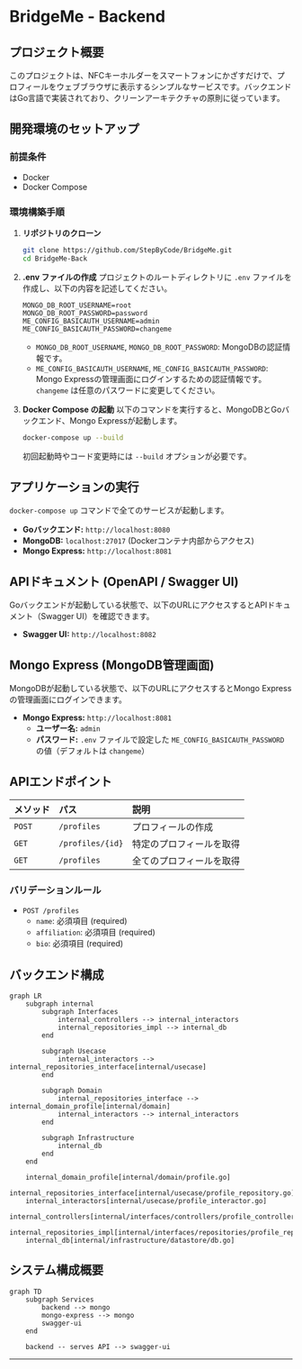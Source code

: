 # BridgeMe - Backend

## プロジェクト概要
このプロジェクトは、NFCキーホルダーをスマートフォンにかざすだけで、プロフィールをウェブブラウザに表示するシンプルなサービスです。バックエンドはGo言語で実装されており、クリーンアーキテクチャの原則に従っています。

## 開発環境のセットアップ

### 前提条件
- Docker
- Docker Compose

### 環境構築手順

1.  **リポジトリのクローン**
    ```bash
    git clone https://github.com/StepByCode/BridgeMe.git
    cd BridgeMe-Back
    ```

2.  **.env ファイルの作成**
    プロジェクトのルートディレクトリに `.env` ファイルを作成し、以下の内容を記述してください。
    ```env
    MONGO_DB_ROOT_USERNAME=root
    MONGO_DB_ROOT_PASSWORD=password
    ME_CONFIG_BASICAUTH_USERNAME=admin
    ME_CONFIG_BASICAUTH_PASSWORD=changeme
    ```
    *   `MONGO_DB_ROOT_USERNAME`, `MONGO_DB_ROOT_PASSWORD`: MongoDBの認証情報です。
    *   `ME_CONFIG_BASICAUTH_USERNAME`, `ME_CONFIG_BASICAUTH_PASSWORD`: Mongo Expressの管理画面にログインするための認証情報です。`changeme` は任意のパスワードに変更してください。

3.  **Docker Compose の起動**
    以下のコマンドを実行すると、MongoDBとGoバックエンド、Mongo Expressが起動します。
    ```bash
    docker-compose up --build
    ```
    初回起動時やコード変更時には `--build` オプションが必要です。

## アプリケーションの実行

`docker-compose up` コマンドで全てのサービスが起動します。

-   **Goバックエンド:** `http://localhost:8080`
-   **MongoDB:** `localhost:27017` (Dockerコンテナ内部からアクセス)
-   **Mongo Express:** `http://localhost:8081`

## APIドキュメント (OpenAPI / Swagger UI)

Goバックエンドが起動している状態で、以下のURLにアクセスするとAPIドキュメント（Swagger UI）を確認できます。

-   **Swagger UI:** `http://localhost:8082`

## Mongo Express (MongoDB管理画面)

MongoDBが起動している状態で、以下のURLにアクセスするとMongo Expressの管理画面にログインできます。

-   **Mongo Express:** `http://localhost:8081`
    *   **ユーザー名:** `admin`
    *   **パスワード:** `.env` ファイルで設定した `ME_CONFIG_BASICAUTH_PASSWORD` の値（デフォルトは `changeme`）

## APIエンドポイント

| メソッド | パス           | 説明           |
| :------- | :------------- | :------------- |
| `POST`   | `/profiles`    | プロフィールの作成 |
| `GET`    | `/profiles/{id}` | 特定のプロフィールを取得 |
| `GET`    | `/profiles`    | 全てのプロフィールを取得 |

### バリデーションルール
- `POST /profiles`
  - `name`: 必須項目 (required)
  - `affiliation`: 必須項目 (required)
  - `bio`: 必須項目 (required)

## バックエンド構成

```mermaid
graph LR
    subgraph internal
        subgraph Interfaces
            internal_controllers --> internal_interactors
            internal_repositories_impl --> internal_db
        end

        subgraph Usecase
            internal_interactors --> internal_repositories_interface[internal/usecase]
        end

        subgraph Domain
            internal_repositories_interface --> internal_domain_profile[internal/domain]
            internal_interactors --> internal_interactors
        end

        subgraph Infrastructure
            internal_db
        end
    end

    internal_domain_profile[internal/domain/profile.go]
    internal_repositories_interface[internal/usecase/profile_repository.go]
    internal_interactors[internal/usecase/profile_interactor.go]
    internal_controllers[internal/interfaces/controllers/profile_controller.go]
    internal_repositories_impl[internal/interfaces/repositories/profile_repository.go]
    internal_db[internal/infrastructure/datastore/db.go]
```

## システム構成概要

```mermaid
graph TD
    subgraph Services
        backend --> mongo
        mongo-express --> mongo
        swagger-ui
    end

    backend -- serves API --> swagger-ui
```

---